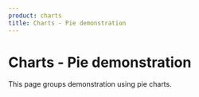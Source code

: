 ```yaml
---
product: charts
title: Charts - Pie demonstration
---
```


# Charts - Pie demonstration

<p class="description">This page groups demonstration using pie charts.</p>
